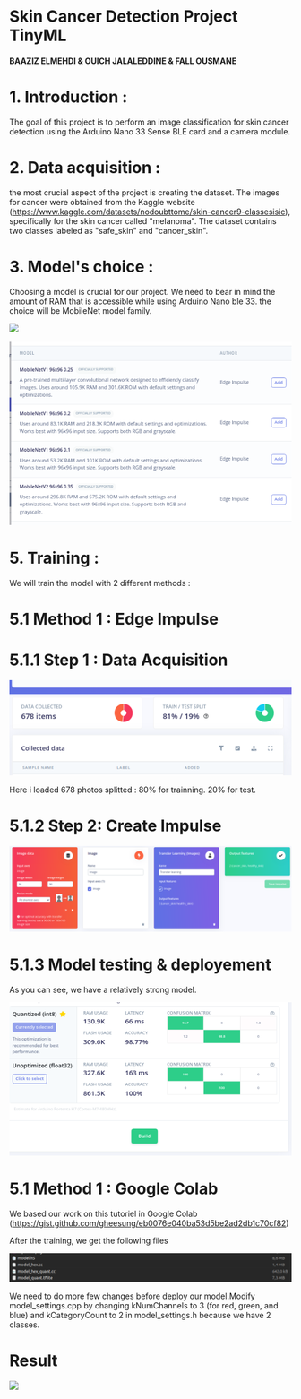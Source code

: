 # Skin Cancer Detection Project TinyML
#### BAAZIZ ELMEHDI & OUICH JALALEDDINE & FALL OUSMANE

# 1. Introduction :
The goal of this project is to perform an image classification for skin cancer detection using the Arduino Nano 33 Sense BLE card and a camera module.
# 2. Data acquisition : 

the most crucial aspect of the project is creating the dataset. The images for cancer were obtained from the Kaggle website (https://www.kaggle.com/datasets/nodoubttome/skin-cancer9-classesisic), specifically for the skin cancer called "melanoma". The dataset contains two classes labeled as "safe_skin" and "cancer_skin".

# 3. Model's choice : 
Choosing a model is crucial for our project. We need to bear in mind the amount of RAM that is accessible while using Arduino Nano ble 33.
the choice will be  MobileNet model family.

![](capture7.jpg)

![](capture1.jpg)


# 5. Training : 
We will train the model with 2 different methods : 

# 5.1 Method 1 : Edge Impulse 
# 5.1.1 Step 1 : Data Acquisition 
![](capture2.png)

Here i loaded 678 photos splitted : 
 80%  for trainning.
 20%  for test.
# 5.1.2 Step 2: Create Impulse

![](capture7.png)

# 5.1.3 Model testing & deployement
As you can see, we have a relatively strong model.

![](capture4.png)


# 5.1 Method 1 : Google Colab
We based our work on this tutoriel in Google Colab (https://gist.github.com/gheesung/eb0076e040ba53d5be2ad2db1c70cf82)

After the training, we get the following files 

![](capture5.png)

We need to do more few changes before deploy our model.Modify model_settings.cpp by changing kNumChannels to 3 (for red, green, and blue) and kCategoryCount to 2 in model_settings.h because we have 2 classes.


# Result
![](capture6.png)




